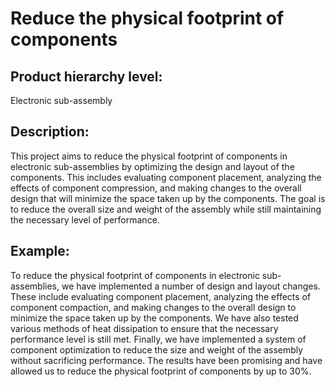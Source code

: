 # Reduce the physical footprint of components

## Product hierarchy level:
Electronic sub-assembly

## Description:
This project aims to reduce the physical footprint of components in electronic sub-assemblies by optimizing the design and layout of the components. This includes evaluating component placement, analyzing the effects of component compression, and making changes to the overall design that will minimize the space taken up by the components. The goal is to reduce the overall size and weight of the assembly while still maintaining the necessary level of performance.

## Example:
To reduce the physical footprint of components in electronic sub-assemblies, we have implemented a number of design and layout changes. These include evaluating component placement, analyzing the effects of component compaction, and making changes to the overall design to minimize the space taken up by the components. We have also tested various methods of heat dissipation to ensure that the necessary performance level is still met. Finally, we have implemented a system of component optimization to reduce the size and weight of the assembly without sacrificing performance. The results have been promising and have allowed us to reduce the physical footprint of components by up to 30%.
